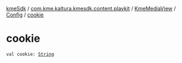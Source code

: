 [kmeSdk](../../../index.md) / [com.kme.kaltura.kmesdk.content.playkit](../../index.md) / [KmeMediaView](../index.md) / [Config](index.md) / [cookie](./cookie.md)

# cookie

`val cookie: `[`String`](https://kotlinlang.org/api/latest/jvm/stdlib/kotlin/-string/index.html)